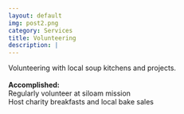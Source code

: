 ```yaml
---
layout: default
img: post2.png
category: Services
title: Volunteering
description: |
---
```

  Volunteering with local soup kitchens and projects.
  <br /><br />
  <b>Accomplished: </b>
  <br /> Regularly volunteer at siloam mission
  <br /> Host charity breakfasts and local bake sales
